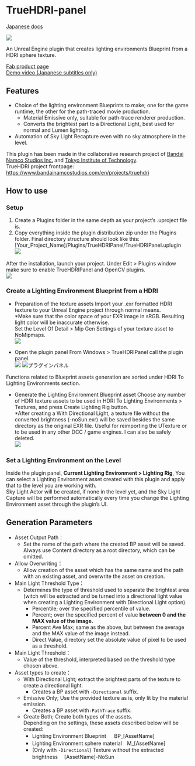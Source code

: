 # TrueHDRI-panel
[Japanese docs](./README.md)

[![](./docs_attachments/TrueHDRI_Main_1.png)](https://www.fab.com/listings/b65cba4d-e038-4d8a-96fc-73fde41f039e)

An Unreal Engine plugin that creates lighting environments Blueprint from a HDRI sphere texture.

[Fab product page](https://www.fab.com/listings/b65cba4d-e038-4d8a-96fc-73fde41f039e)  
[Demo video (Japanese subtitles only)](https://youtu.be/zwyQYrWBvSc)

## Features
- Choice of the lighting environment Blueprints to make; one for the game runtime, the other for the path-traced movie production.
  - Material Emissive only, suitable for path-trace renderer production.
  - Converts the brightest part to a Directional Light, best used for normal and Lumen lighting.
- Automation of Sky Light Recapture even with no sky atmosphere in the level.

This plugin has been made in the collaborative research project of [Bandai Namco Studios Inc.](https://www.bandainamcostudios.com/) and [Tokyo Institute of Technology](https://www.teu.ac.jp/).  
TrueHDRI project frontpage: https://www.bandainamcostudios.com/en/projects/truehdri


## How to use

### Setup
1. Create a Plugins folder in the same depth as your project’s .uproject file is.
2. Copy everything inside the plugin distribution zip under the Plugins folder. Final directory structure should look like this:
[Your_Project_Name]/Plugins/TrueHDRIPanel/TrueHDRIPanel.uplugin  
![](./docs_attachments/installation_1.png)

After the installation, launch your project. Under Edit > Plugins window make sure to enable TrueHDRIPanel and OpenCV plugins.  
![](./docs_attachments/installation_2.png)

### Create a Lighting Environment Blueprint from a HDRI
- Preparation of the texture assets
Import your .exr formatted HDRI texture to your Unreal Engine project through normal means.  
\*Make sure that the color space of your EXR image in sRGB. Resulting light color will be inaccurate otherwise.  
Set the Level Of Detail > Mip Gen Settings of your texture asset to NoMipmaps.  
![](./docs_attachments/usage_3.png)

- Open the plugin panel
From Windows > TrueHDRIPanel call the plugin panel.  
![](./docs_attachments/usage_1.png)
![プラグインパネル](./docs_attachments/usage_2.png)

Functions related to Blueprint assets generation are sorted under HDRI To Lighting Environments section.

- Generate the Lighting Environment Blueprint asset
Choose any number of HDRI texture assets to be used in
HDRI To Lighting Environments > Textures, and press Create Lighting Rig button.  
\*After creating a With Directional Light, a texture file without the converted brightness (-noSun.exr) will be saved besides the same directory as the original EXR file. Useful for reimporting the UTexture or to be used in any other DCC / game engines. I can also be safely deleted.  
![](./docs_attachments/usage_4.png)

### Set a Lighting Environment on the Level
Inside the plugin panel, **Current Lighting Environment > Lighting Rig**, You can select a Lighting Environment asset created with this plugin and apply that to the level you are working with.  
Sky Light Actor will be created, if none in the level yet, and the Sky Light Capture will be performed automatically every time you change the Lighting Environment asset through the plugin’s UI.


## Generation Parameters
- Asset Output Path：
  - Set the name of the path where the created BP asset will be saved. Always use Content directory as a root directory, which can be omitted.
- Allow Overwriting：
  - Allow creation of the asset which has the same name and the path with an existing asset, and overwrite the asset on creation.
- Main Light Threshold Type：
  - Determines the type of threshold used to separate the brightest area (witch will be extracted and be turned into a directional light value when creating a Lighting Environment with Directional Light option).
    - Percentile; over the specified percentile of value.
    - Percent; over the specified percent of value **between 0 and the MAX value of the image.**
    - Percent Ave Max; same as the above, but between the average and the MAX value of the image instead.
    - Direct Value, directory set the absolute value of pixel to be used as a threshold.
- Main Light Threshold：
  - Value of the threshold, interpreted based on the threshold type chosen above.
- Asset types to create：
  - With Directional Light; extract the brightest parts of the texture to create a directional light.
    - Creates a BP asset with `-Directional` suffix.
  - Emissive Only; Use the provided texture as is, only lit by the material emission.
    - Creates a BP asset with`-PathTrace` suffix.
  - Create Both; Create both types of the assets.  
Depending on the settings, these assets described below will be created:
    - Lighting Environment Blueprint     　     BP_[AssetName]
    - Lighting Environment sphere material　M_[AssetName]
    - (Only with `-Directional`) Texture without the extracted brightness　 [AssetName]-NoSun
